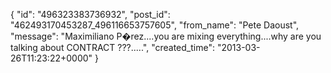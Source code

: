  {
   "id": "496323383736932",
   "post_id": "462493170453287_496116653757605",
   "from_name": "Pete Daoust",
   "message": "Maximiliano P�rez....you are mixing everything....why are you talking about CONTRACT ???.....",
   "created_time": "2013-03-26T11:23:22+0000"
 }
